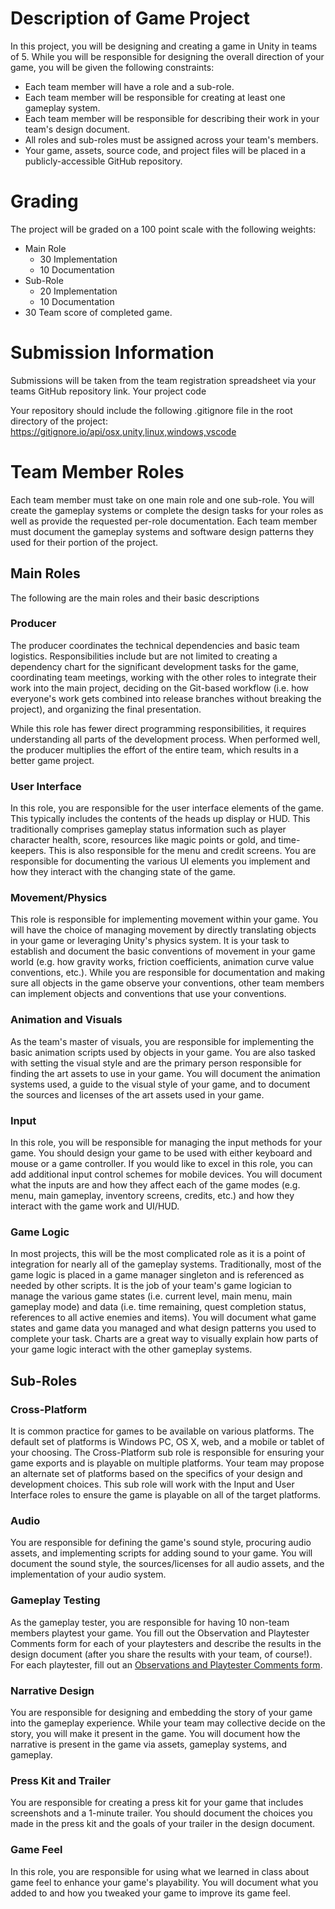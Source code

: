 # Description of Game Project

In this project, you will be designing and creating a game in Unity in teams of 5. While you will be responsible for designing the overall direction of your game, you will be given the following constraints:
* Each team member will have a role and a sub-role.
* Each team member will be responsible for creating at least one gameplay system.
* Each team member will be responsible for describing their work in your team's design document. 
* All roles and sub-roles must be assigned across your team's members.
* Your game, assets, source code, and project files will be placed in a publicly-accessible GitHub repository.

# Grading

The project will be graded on a 100 point scale with the following weights:
* Main Role
  * 30 Implementation
  * 10 Documentation
* Sub-Role
  * 20 Implementation
  * 10 Documentation
* 30 Team score of completed game.

# Submission Information

Submissions will be taken from the team registration spreadsheet via your teams GitHub repository link. Your project code

Your repository should include the following .gitignore file in the root directory of the project: https://gitignore.io/api/osx,unity,linux,windows,vscode

# Team Member Roles

Each team member must take on one main role and one sub-role. You will create the gameplay systems or complete the design tasks for your roles as well as provide the requested per-role documentation. Each team member must document the gameplay systems and software design patterns they used for their portion of the project.

## Main Roles

The following are the main roles and their basic descriptions


### Producer

The producer coordinates the technical dependencies and basic team logistics. Responsibilities include but are not limited to creating a dependency chart for the significant development tasks for the game, coordinating team meetings, working with the other roles to integrate their work into the main project, deciding on the Git-based workflow (i.e. how everyone's work gets combined into release branches without breaking the project), and organizing the final presentation.

While this role has fewer direct programming responsibilities, it requires understanding all parts of the development process. When performed well, the producer multiplies the effort of the entire team, which results in a better game project.

### User Interface

In this role, you are responsible for the user interface elements of the game. This typically includes the contents of the heads up display or HUD. This traditionally comprises gameplay status information such as player character health, score, resources like magic points or gold,  and time-keepers. This is also responsible for the menu and credit screens. You are responsible for documenting the various UI elements you implement and how they interact with the changing state of the game.

### Movement/Physics

This role is responsible for implementing movement within your game. You will have the choice of managing movement by directly translating objects in your game or leveraging Unity's physics system. It is your task to establish and document the basic conventions of movement in your game world (e.g. how gravity works, friction coefficients, animation curve value conventions, etc.). While you are responsible for documentation and making sure all objects in the game observe your conventions, other team members can implement objects and conventions that use your conventions.

### Animation and Visuals

As the team's master of visuals, you are responsible for implementing the basic animation scripts used by objects in your game. You are also tasked with setting the visual style and are the primary person responsible for finding the art assets to use in your game. You will document the animation systems used, a guide to the visual style of your game, and to document the sources and licenses of the art assets used in your game. 

### Input

In this role, you will be responsible for managing the input methods for your game. You should design your game to be used with either keyboard and mouse or a game controller. If you would like to excel in this role, you can add additional input control schemes for mobile devices. You will document what the inputs are and how they affect each of the game modes (e.g. menu, main gameplay, inventory screens, credits, etc.) and how they interact with the game work and UI/HUD.

### Game Logic

In most projects, this will be the most complicated role as it is a point of integration for nearly all of the gameplay systems. Traditionally, most of the game logic is placed in a game manager singleton and is referenced as needed by other scripts. It is the job of your team's game logician to manage the various game states (i.e. current level, main menu, main gameplay mode) and data (i.e. time remaining, quest completion status, references to all active enemies and items).  You will document what game states and game data you managed and what design patterns you used to complete your task. Charts are a great way to visually explain how parts of your game logic interact with the other gameplay systems.

## Sub-Roles


### Cross-Platform

It is common practice for games to be available on various platforms. The default set of platforms is Windows PC, OS X, web, and a mobile or tablet of your choosing. The Cross-Platform sub role is responsible for ensuring your game exports and is playable on multiple platforms. Your team may propose an alternate set of platforms based on the specifics of your design and development choices. This sub role will work with the Input and User Interface roles to ensure the game is playable on all of the target platforms.

### Audio

You are responsible for defining the game's sound style, procuring audio assets, and implementing scripts for adding sound to your game. You will document the sound style, the sources/licenses for all audio assets, and the implementation of your audio system.

### Gameplay Testing

As the gameplay tester, you are responsible for having 10 non-team members playtest your game. You fill out the Observation and Playtester Comments form for each of your playtesters and describe the results in the design document (after you share the results with your team, of course!). For each playtester, fill out an [Observations and Playtester Comments form](https://docs.google.com/document/d/1oW7AulzjpEocDmMikRL0S0PKxlRrOxsEEP7KB-nGg-A/edit?usp=sharing).

### Narrative Design

You are responsible for designing and embedding the story of your game into the gameplay experience. While your team may collective decide on the story, you will make it present in the game. You will document how the narrative is present in the game via assets, gameplay systems, and gameplay.

### Press Kit and Trailer

You are responsible for creating a press kit for your game that includes screenshots and a 1-minute trailer. You should document the choices you made in the press kit and the goals of your trailer in the design document.

### Game Feel

In this role, you are responsible for using what we learned in class about game feel to enhance your game's playability. You will document what you added to and how you tweaked your game to improve its game feel.


